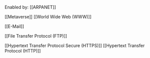 Enabled by:
[[ARPANET]]


[[Metaverse]]
[[World Wide Web (WWW)]]

[[E-Mail]]

[[File Transfer Protocol (FTP)]]

[[Hypertext Transfer Protocol Secure (HTTPS)]]
[[Hypertext Transfer Protocol (HTTP)]]